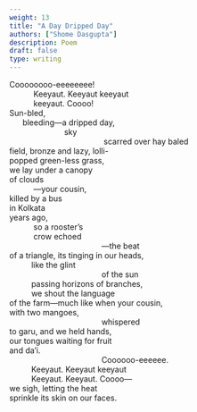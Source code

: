 ```yaml
---
weight: 13
title: "A Day Dripped Day"
authors: ["Shome Dasgupta"]
description: Poem
draft: false
type: writing
---
```



Coooooooo-eeeeeeee!  
&nbsp;&nbsp;&nbsp;&nbsp;&nbsp;&nbsp;&nbsp;&nbsp;&nbsp;&nbsp; Keeyaut. Keeyaut keeyaut  
&nbsp;&nbsp;&nbsp;&nbsp;&nbsp;&nbsp;&nbsp;&nbsp;&nbsp;&nbsp; keeyaut. Coooo!  
Sun-bled,  
&nbsp;&nbsp;&nbsp;&nbsp;&nbsp; bleeding—a dripped day,  
&nbsp;&nbsp;&nbsp;&nbsp;&nbsp;&nbsp;&nbsp;&nbsp;&nbsp;&nbsp;&nbsp;&nbsp;&nbsp;&nbsp;&nbsp;&nbsp;&nbsp;&nbsp;&nbsp;&nbsp;&nbsp;&nbsp;&nbsp;&nbsp; sky  
&nbsp;&nbsp;&nbsp;&nbsp;&nbsp;&nbsp;&nbsp;&nbsp;&nbsp;&nbsp;&nbsp;&nbsp;&nbsp;&nbsp;&nbsp;&nbsp;&nbsp;&nbsp;&nbsp;&nbsp;&nbsp;&nbsp;&nbsp;&nbsp;&nbsp;&nbsp;&nbsp;&nbsp;&nbsp;&nbsp;&nbsp;&nbsp;&nbsp;&nbsp;&nbsp;&nbsp;&nbsp;&nbsp;&nbsp;&nbsp;&nbsp;&nbsp; scarred over hay baled  
field, bronze and lazy, lolli-  
popped green-less grass,  
we lay under a canopy  
of clouds  
&nbsp;&nbsp;&nbsp;&nbsp;&nbsp;&nbsp;&nbsp;&nbsp;&nbsp;&nbsp; —your cousin,  
killed by a bus  
in Kolkata  
years ago,  
&nbsp;&nbsp;&nbsp;&nbsp;&nbsp;&nbsp;&nbsp;&nbsp;&nbsp;&nbsp; so a rooster’s  
&nbsp;&nbsp;&nbsp;&nbsp;&nbsp;&nbsp;&nbsp;&nbsp;&nbsp;&nbsp; crow echoed  
&nbsp;&nbsp;&nbsp;&nbsp;&nbsp;&nbsp;&nbsp;&nbsp;&nbsp;&nbsp;&nbsp;&nbsp;&nbsp;&nbsp;&nbsp;&nbsp;&nbsp;&nbsp;&nbsp;&nbsp;&nbsp;&nbsp;&nbsp;&nbsp;&nbsp;&nbsp;&nbsp;&nbsp;&nbsp;&nbsp;&nbsp;&nbsp;&nbsp;&nbsp;&nbsp;&nbsp;&nbsp;&nbsp;&nbsp;&nbsp;&nbsp;&nbsp;—the beat  
of a triangle, its tinging in our heads,  
&nbsp;&nbsp;&nbsp;&nbsp;&nbsp;&nbsp;&nbsp;&nbsp;&nbsp;&nbsp;like the glint  
&nbsp;&nbsp;&nbsp;&nbsp;&nbsp;&nbsp;&nbsp;&nbsp;&nbsp;&nbsp;&nbsp;&nbsp;&nbsp;&nbsp;&nbsp;&nbsp;&nbsp;&nbsp;&nbsp;&nbsp;&nbsp;&nbsp;&nbsp;&nbsp;&nbsp;&nbsp;&nbsp;&nbsp;&nbsp;&nbsp;&nbsp;&nbsp;&nbsp;&nbsp;&nbsp;&nbsp;&nbsp;&nbsp;&nbsp;&nbsp;&nbsp;&nbsp;of the sun  
&nbsp;&nbsp;&nbsp;&nbsp;&nbsp;&nbsp;&nbsp;&nbsp;&nbsp;&nbsp;passing horizons of branches,  
&nbsp;&nbsp;&nbsp;&nbsp;&nbsp;&nbsp;&nbsp;&nbsp;&nbsp;&nbsp;we shout the language  
of the farm—much like when your cousin,  
with two mangoes,  
&nbsp;&nbsp;&nbsp;&nbsp;&nbsp;&nbsp;&nbsp;&nbsp;&nbsp;&nbsp;&nbsp;&nbsp;&nbsp;&nbsp;&nbsp;&nbsp;&nbsp;&nbsp;&nbsp;&nbsp;&nbsp;&nbsp;&nbsp;&nbsp;&nbsp;&nbsp;&nbsp;&nbsp;&nbsp;&nbsp;&nbsp;&nbsp;&nbsp;&nbsp;&nbsp;&nbsp;&nbsp;&nbsp;&nbsp;&nbsp;&nbsp;&nbsp;whispered  
to garu, and we held hands,  
our tongues waiting for fruit  
and da’i.  
&nbsp;&nbsp;&nbsp;&nbsp;&nbsp;&nbsp;&nbsp;&nbsp;&nbsp;&nbsp;&nbsp;&nbsp;&nbsp;&nbsp;&nbsp;&nbsp;&nbsp;&nbsp;&nbsp;&nbsp;&nbsp;&nbsp;&nbsp;&nbsp;&nbsp;&nbsp;&nbsp;&nbsp;&nbsp;&nbsp;&nbsp;&nbsp;&nbsp;&nbsp;&nbsp;&nbsp;&nbsp;&nbsp;&nbsp;&nbsp;&nbsp;&nbsp;Coooooo-eeeeee.  
&nbsp;&nbsp;&nbsp;&nbsp;&nbsp;&nbsp;&nbsp;&nbsp;&nbsp;&nbsp;Keeyaut. Keeyaut keeyaut  
&nbsp;&nbsp;&nbsp;&nbsp;&nbsp;&nbsp;&nbsp;&nbsp;&nbsp;&nbsp;Keeyaut. Keeyaut. Coooo—  
we sigh, letting the heat  
sprinkle its skin on our faces.
